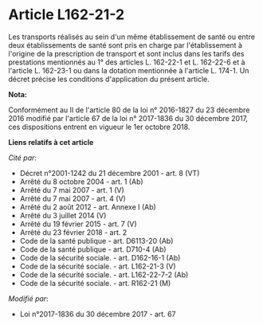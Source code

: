 # Article L162-21-2

Les transports réalisés au sein d'un même établissement de santé ou entre deux établissements de santé sont pris en charge
par l'établissement à l'origine de la prescription de transport et sont inclus dans les tarifs des prestations mentionnés au
1° des articles L. 162-22-1 et L. 162-22-6 et à l'article L. 162-23-1 ou dans la dotation mentionnée à l'article L. 174-1. Un
décret précise les conditions d'application du présent article.

**Nota:**

Conformément au II de l'article 80 de la loi n° 2016-1827 du 23 décembre 2016 modifié par l'article 67 de la loi n° 2017-1836
du 30 décembre 2017, ces dispositions entrent en vigueur le 1er octobre 2018.

**Liens relatifs à cet article**

_Cité par_:

  - Décret n°2001-1242 du 21 décembre 2001 - art. 8 (VT)
  - Arrêté du 8 octobre 2004 - art. 1 (Ab)
  - Arrêté du 7 mai 2007 - art. 1 (V)
  - Arrêté du 7 mai 2007 - art. 4 (V)
  - Arrêté du 2 août 2012 - art. Annexe I (Ab)
  - Arrêté du 3 juillet 2014 (V)
  - Arrêté du 19 février 2015 - art. 7 (V)
  - Arrêté du 23 février 2018 - art. 2
  - Code de la santé publique - art. D6113-20 (Ab)
  - Code de la santé publique - art. D710-4 (Ab)
  - Code de la sécurité sociale. - art. D162-16-1 (Ab)
  - Code de la sécurité sociale. - art. L162-21-3 (V)
  - Code de la sécurité sociale. - art. L162-22-7-2 (Ab)
  - Code de la sécurité sociale. - art. R162-21 (M)

_Modifié par_:

  - Loi n°2017-1836 du 30 décembre 2017 - art. 67
